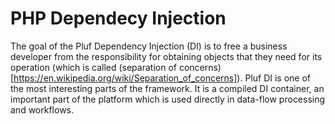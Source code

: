 # PHP Dependecy Injection

The goal of the Pluf Dependency Injection (DI) is to free a business developer from the responsibility
for obtaining objects that they need for its operation (which is called 
(separation of concerns)[https://en.wikipedia.org/wiki/Separation_of_concerns]).
Pluf DI is one of the most interesting parts of the framework. It is a compiled DI container, an important
part of the platform which is used directly in data-flow processing and workflows.

